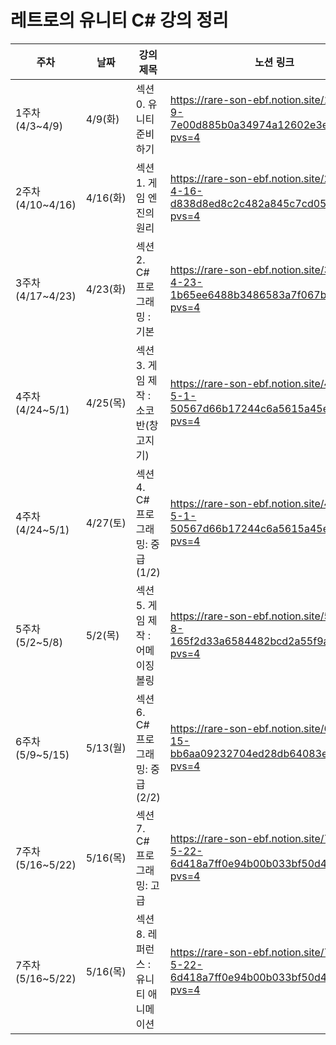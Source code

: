 # 레트로의 유니티 C# 강의 정리
|주차|날짜|강의 제목|노션 링크|
|---|---|---|---|
|1주차(4/3~4/9)|4/9(화)|섹션 0. 유니티 준비하기|https://rare-son-ebf.notion.site/1-4-3-4-9-7e00d885b0a34974a12602e3eb8b1843?pvs=4|
|2주차(4/10~4/16)|4/16(화)|섹션 1. 게임 엔진의 원리|https://rare-son-ebf.notion.site/2-4-10-4-16-d838d8ed8c2c482a845c7cd05a19033d?pvs=4|
|3주차(4/17~4/23)|4/23(화)|섹션 2. C# 프로그래밍 : 기본|https://rare-son-ebf.notion.site/3-4-17-4-23-1b65ee6488b3486583a7f067bcc091d8?pvs=4|
|4주차(4/24~5/1)|4/25(목)|섹션 3. 게임 제작 : 소코반(창고지기)|https://rare-son-ebf.notion.site/4-4-24-5-1-50567d66b17244c6a5615a45e03926b4?pvs=4|
|4주차(4/24~5/1)|4/27(토)|섹션 4. C# 프로그래밍: 중급 (1/2)|https://rare-son-ebf.notion.site/4-4-24-5-1-50567d66b17244c6a5615a45e03926b4?pvs=4|
|5주차(5/2~5/8)|5/2(목)|섹션 5. 게임 제작 : 어메이징 볼링|https://rare-son-ebf.notion.site/5-5-2-5-8-165f2d33a6584482bcd2a55f9a5caa55?pvs=4|
|6주차(5/9~5/15)|5/13(월)|섹션 6. C# 프로그래밍: 중급 (2/2)|https://rare-son-ebf.notion.site/6-5-9-5-15-bb6aa09232704ed28db64083edddc93d?pvs=4|
|7주차(5/16~5/22)|5/16(목)|섹션 7. C# 프로그래밍: 고급|https://rare-son-ebf.notion.site/7-5-16-5-22-6d418a7ff0e94b00b033bf50d47e05d4?pvs=4|
|7주차(5/16~5/22)|5/16(목)|섹션 8. 레퍼런스 : 유니티 애니메이션|https://rare-son-ebf.notion.site/7-5-16-5-22-6d418a7ff0e94b00b033bf50d47e05d4?pvs=4|
